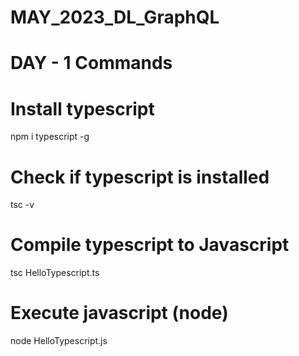 # MAY_2023_DL_GraphQL

# DAY - 1 Commands

# Install typescript
npm i typescript -g

# Check if typescript is installed
tsc -v 

# Compile typescript to Javascript
 tsc HelloTypescript.ts

# Execute javascript (node)
node HelloTypescript.js
